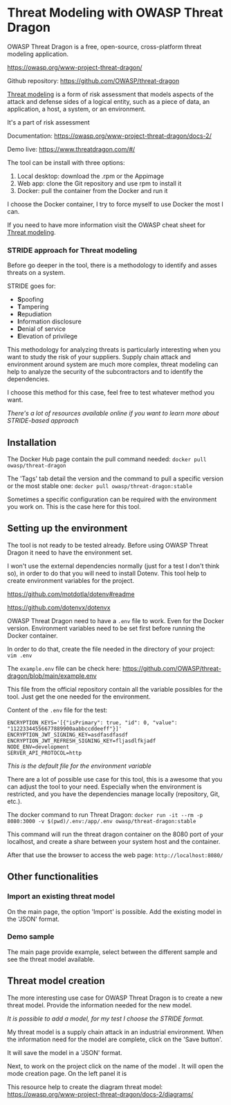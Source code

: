 # Threat Modeling with OWASP Threat Dragon

OWASP Threat Dragon is a free, open-source, cross-platform threat modeling application.

https://owasp.org/www-project-threat-dragon/

Github repository: https://github.com/OWASP/threat-dragon

[Threat modeling](https://csrc.nist.gov/glossary/term/threat_modeling) is a form of risk assessment that models aspects of the attack and defense sides of a logical entity, such as a piece of data, an application, a host, a system, or an environment.

It's a part of risk assessment

Documentation: https://owasp.org/www-project-threat-dragon/docs-2/

Demo live: https://www.threatdragon.com/#/

The tool can be install with three options:
1) Local desktop: download the .rpm or the Appimage
2) Web app: clone the Git repository and use rpm to install it
3) Docker: pull the container from the Docker and run it

I choose the Docker container, I try to force myself to use Docker the most I can.

If you need to have more information visit the OWASP cheat sheet for [Threat modeling](https://cheatsheetseries.owasp.org/cheatsheets/Threat_Modeling_Cheat_Sheet.html).

### STRIDE approach for Threat modeling

Before go deeper in the tool, there is a methodology to identify and asses threats on a system.

STRIDE goes for:
- **S**poofing
- **T**ampering
- **R**epudiation
- **I**nformation disclosure
- **D**enial of service
- **E**levation of privilege

This methodology for analyzing threats is particularly interesting when you want to study the risk of your suppliers. Supply chain attack and environment around system are much more complex, threat modeling can help to analyze the security of the subcontractors and to identify the dependencies.

I choose this method for this case, feel free to test whatever method you want.

*There's a lot of resources available online if you want to learn more about STRIDE-based approach*

## Installation

The Docker Hub page contain the pull command needed: `docker pull owasp/threat-dragon`

The 'Tags' tab detail the version and the command to pull a specific version or the most stable one: `docker pull owasp/threat-dragon:stable`

Sometimes a specific configuration can be required with the environment you work on. This is the case here for this tool.

## Setting up the environment

The tool is not ready to be tested already. Before using OWASP Threat Dragon it need to have the environment set.

I won't use the external dependencies normally (just for a test I don't think so), in order to do that you will need to install Dotenv. This tool help to create environment variables for the project.

https://github.com/motdotla/dotenv#readme

https://github.com/dotenvx/dotenvx

OWASP Threat Dragon need to have a `.env` file to work. Even for the Docker version. Environment variables need to be set first before running the Docker container.

In order to do that, create the file needed in the directory of your project: `vim .env`

The `example.env` file can be check here: https://github.com/OWASP/threat-dragon/blob/main/example.env

This file from the official repository contain all the variable possibles for the tool. Just get the one needed for the environment.

Content of the `.env` file for the test:
```
ENCRYPTION_KEYS='[{"isPrimary": true, "id": 0, "value": "11223344556677889900aabbccddeeff"}]'
ENCRYPTION_JWT_SIGNING_KEY=asdfasdfasdf
ENCRYPTION_JWT_REFRESH_SIGNING_KEY=fljasdlfkjadf
NODE_ENV=development
SERVER_API_PROTOCOL=http
```

*This is the default file for the environment variable*

There are a lot of possible use case for this tool, this is a awesome that you can adjust the tool to your need. Especially when the environment is restricted, and you have the dependencies manage locally (repository, Git, etc.).

The docker command to run Threat Dragon:
`docker run -it --rm -p 8080:3000 -v $(pwd)/.env:/app/.env owasp/threat-dragon:stable`

This command will run the threat dragon container on the 8080 port of your localhost, and create a share between your system host and the container.

After that use the browser to access the web page: `http://localhost:8080/`

## Other functionalities

### Import an existing threat model

On the main page, the option 'Import' is possible. Add the existing model in the 'JSON' format.

### Demo sample

The main page provide example, select between the different sample and see the threat model available.

## Threat model creation

The more interesting use case for OWASP Threat Dragon is to create a new threat model. Provide the information needed for the new model.

*It is possible to add a model, for my test I choose the STRIDE format.*

My threat model is a supply chain attack in an industrial environment. When the information need for the model are complete, click on the 'Save button'.

It will save the model in a 'JSON' format.

Next, to work on the project click on the name of the model . It will open the mode creation page. On the left panel it is 

This resource help to create the diagram threat model: https://owasp.org/www-project-threat-dragon/docs-2/diagrams/
